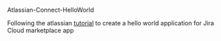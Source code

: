 Atlassian-Connect-HelloWorld

Following the atlassian [tutorial](https://developer.atlassian.com/cloud/jira/software/getting-started/) to create a hello world application for Jira Cloud marketplace app